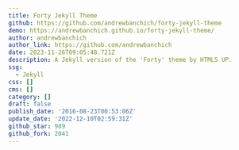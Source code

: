 ```yaml
---
title: Forty Jekyll Theme
github: https://github.com/andrewbanchich/forty-jekyll-theme
demo: https://andrewbanchich.github.io/forty-jekyll-theme/
author: andrewbanchich
author_link: https://github.com/andrewbanchich
date: 2023-11-26T09:05:48.721Z
description: A Jekyll version of the 'Forty' theme by HTML5 UP.
ssg:
  - Jekyll
css: []
cms: []
category: []
draft: false
publish_date: '2016-08-23T00:53:06Z'
update_date: '2022-12-10T02:59:31Z'
github_star: 989
github_fork: 2041
---
```

